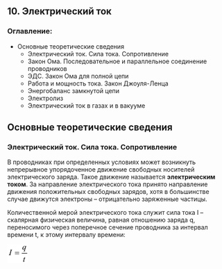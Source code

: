 ## 10. Электрический ток
### Оглавление:
- Основные теоретические сведения
    - Электрический ток. Сила тока. Сопротивление
    - Закон Ома. Последовательное и параллельное соединение проводников
    - ЭДС. Закон Ома для полной цепи
    - Работа и мощность тока. Закон Джоуля-Ленца
    - Энергобаланс замкнутой цепи
    - Электролиз
    - Электрический ток в газах и в вакууме
## Основные теоретические сведения
### Электрический ток. Сила тока. Сопротивление
В проводниках при определенных условиях может возникнуть непрерывное упорядоченное движение свободных носителей электрического заряда. Такое движение называется __электрическим током__. За направление электрического тока принято направление движения положительных свободных зарядов, хотя в большинстве случае движутся электроны – отрицательно заряженные частицы.

Количественной мерой электрического тока служит сила тока I – скалярная физическая величина, равная отношению заряда q, переносимого через поперечное сечение проводника за интервал времени t, к этому интервалу времени:
  
![](147.png)
